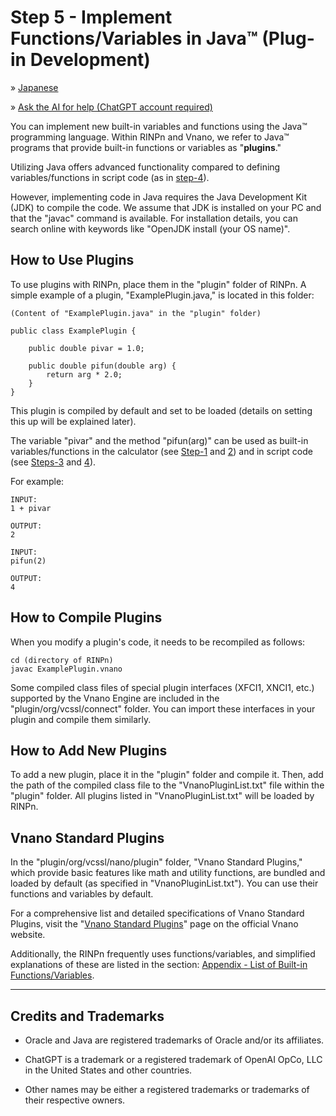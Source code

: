 # Step 5 - Implement Functions/Variables in Java&trade; (Plug-in Development)

&raquo; [Japanese](Step5_Japanese.md)

&raquo; [Ask the AI for help (ChatGPT account required)](https://chatgpt.com/g/g-Hu225rEdv-rinpn-assistant)

You can implement new built-in variables and functions using the Java&trade; programming language. Within RINPn and Vnano, we refer to Java&trade; programs that provide built-in functions or variables as "**plugins**."

Utilizing Java offers advanced functionality compared to defining variables/functions in script code (as in [step-4](Step4.md)).

However, implementing code in Java requires the Java Development Kit (JDK) to compile the code. We assume that JDK is installed on your PC and that the "javac" command is available. For installation details, you can search online with keywords like "OpenJDK install (your OS name)".

## How to Use Plugins

To use plugins with RINPn, place them in the "plugin" folder of RINPn. A simple example of a plugin, "ExamplePlugin.java," is located in this folder:

    (Content of "ExamplePlugin.java" in the "plugin" folder)

    public class ExamplePlugin {

        public double pivar = 1.0;

        public double pifun(double arg) {
            return arg * 2.0;
        }
    }

This plugin is compiled by default and set to be loaded (details on setting this up will be explained later).

The variable "pivar" and the method "pifun(arg)" can be used as built-in variables/functions in the calculator (see [Step-1](Step1.md) and [2](Step2.md)) and in script code (see [Steps-3](Step3.md) and [4](Step4.md)).

For example:

    INPUT:
    1 + pivar

    OUTPUT:
    2

    INPUT:
    pifun(2)

    OUTPUT:
    4

## How to Compile Plugins

When you modify a plugin's code, it needs to be recompiled as follows:

    cd (directory of RINPn)
    javac ExamplePlugin.vnano

Some compiled class files of special plugin interfaces (XFCI1, XNCI1, etc.) supported by the Vnano Engine are included in the "plugin/org/vcssl/connect" folder. You can import these interfaces in your plugin and compile them similarly.

## How to Add New Plugins

To add a new plugin, place it in the "plugin" folder and compile it. Then, add the path of the compiled class file to the "VnanoPluginList.txt" file within the "plugin" folder. All plugins listed in "VnanoPluginList.txt" will be loaded by RINPn.

## Vnano Standard Plugins

In the "plugin/org/vcssl/nano/plugin" folder, "Vnano Standard Plugins," which provide basic features like math and utility functions, are bundled and loaded by default (as specified in "VnanoPluginList.txt"). You can use their functions and variables by default.

For a comprehensive list and detailed specifications of Vnano Standard Plugins, visit the "[Vnano Standard Plugins](https://www.vcssl.org/en-us/vnano/plugin/)" page on the official Vnano website.

Additionally, the RINPn frequently uses functions/variables, and simplified explanations of these are listed in the section: [Appendix - List of Built-in Functions/Variables](Appendix.md).



---

## Credits and Trademarks

* Oracle and Java are registered trademarks of Oracle and/or its affiliates.

* ChatGPT is a trademark or a registered trademark of OpenAI OpCo, LLC in the United States and other countries.

* Other names may be either a registered trademarks or trademarks of their respective owners.


